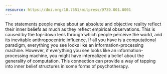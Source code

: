 ```yaml
---
resource: https://doi.org/10.7551/mitpress/9739.001.0001
---
```


The statements people make about an absolute and objective reality reflect their inner beliefs as much as they reflect empirical observations. This is caused by the top-down lens through which people perceive the world, and its inevitable anthropocentric influence. If all you have is a computational paradigm, everything you see looks like an information-processing machine. However, if everything you see looks like an information-processing machine, you might have internalized a belief about the generality of computation. This connection can provide a way of tapping into inner belief structures in some forms of psychotherapy.